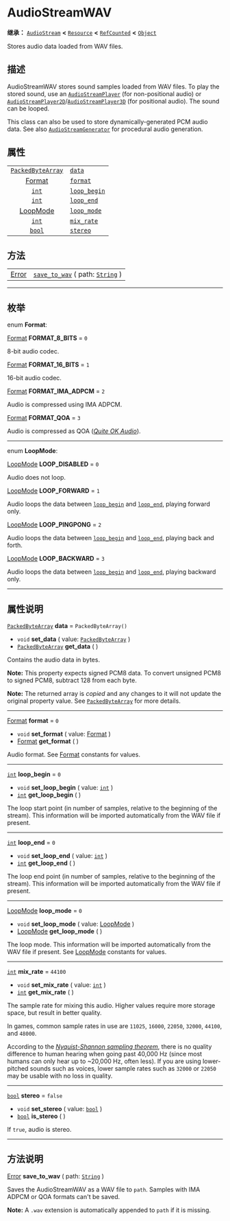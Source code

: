 <!-- ⚠ 请勿编辑本文件 ⚠ -->
<!-- 本文档使用脚本从 WeDot 引擎源码仓库生成。 -->
<!-- 生成脚本：https://github.com/WeDot-Engine/WeDot/tree/4.3/doc/tools/make_md.py； -->
<!-- 原文件：https://github.com/WeDot-Engine/WeDot/tree/4.3/doc/classes/AudioStreamWAV.xml。 -->

<div id="_class_audiostreamwav"></div>

# AudioStreamWAV

**继承：** [`AudioStream`](class_audiostream.md) **<** [`Resource`](class_resource.md) **<** [`RefCounted`](class_refcounted.md) **<** [`Object`](class_object.md)

Stores audio data loaded from WAV files.

## 描述

AudioStreamWAV stores sound samples loaded from WAV files. To play the stored sound, use an [`AudioStreamPlayer`](class_audiostreamplayer.md) (for non-positional audio) or [`AudioStreamPlayer2D`](class_audiostreamplayer2d.md)/[`AudioStreamPlayer3D`](class_audiostreamplayer3d.md) (for positional audio). The sound can be looped.

This class can also be used to store dynamically-generated PCM audio data. See also [`AudioStreamGenerator`](class_audiostreamgenerator.md) for procedural audio generation.

## 属性

|||
|:-:|:--|
| [`PackedByteArray`](class_packedbytearray.md) | [`data`](class_audiostreamwav.md#class_audiostreamwav_property_data)             | ``PackedByteArray()`` |
| [Format](#enum_audiostreamwav_format)         | [`format`](class_audiostreamwav.md#class_audiostreamwav_property_format)         | ``0``                 |
| [`int`](class_int.md)                         | [`loop_begin`](class_audiostreamwav.md#class_audiostreamwav_property_loop_begin) | ``0``                 |
| [`int`](class_int.md)                         | [`loop_end`](class_audiostreamwav.md#class_audiostreamwav_property_loop_end)     | ``0``                 |
| [LoopMode](#enum_audiostreamwav_loopmode)     | [`loop_mode`](class_audiostreamwav.md#class_audiostreamwav_property_loop_mode)   | ``0``                 |
| [`int`](class_int.md)                         | [`mix_rate`](class_audiostreamwav.md#class_audiostreamwav_property_mix_rate)     | ``44100``             |
| [`bool`](class_bool.md)                       | [`stereo`](class_audiostreamwav.md#class_audiostreamwav_property_stereo)         | ``false``             |

## 方法

|||
|:-:|:--|
| [Error](#enum_@globalscope_error) | [`save_to_wav`](class_audiostreamwav.md#class_audiostreamwav_method_save_to_wav) ( path: [`String`](class_string.md) ) |

<!-- rst-class:: classref-section-separator -->

---

## 枚举

<div id="_class_enum_audiostreamwav_format"></div>

enum **Format**: <div id="enum_audiostreamwav_format"></div>

<div id="_class_audiostreamwav_constant_format_8_bits"></div>

[Format](#enum_audiostreamwav_format) **FORMAT_8_BITS** = ``0``

8-bit audio codec.

<div id="_class_audiostreamwav_constant_format_16_bits"></div>

[Format](#enum_audiostreamwav_format) **FORMAT_16_BITS** = ``1``

16-bit audio codec.

<div id="_class_audiostreamwav_constant_format_ima_adpcm"></div>

[Format](#enum_audiostreamwav_format) **FORMAT_IMA_ADPCM** = ``2``

Audio is compressed using IMA ADPCM.

<div id="_class_audiostreamwav_constant_format_qoa"></div>

[Format](#enum_audiostreamwav_format) **FORMAT_QOA** = ``3``

Audio is compressed as QOA ([*Quite OK Audio*](https://qoaformat.org/)).

<!-- rst-class:: classref-item-separator -->

---

<div id="_class_enum_audiostreamwav_loopmode"></div>

enum **LoopMode**: <div id="enum_audiostreamwav_loopmode"></div>

<div id="_class_audiostreamwav_constant_loop_disabled"></div>

[LoopMode](#enum_audiostreamwav_loopmode) **LOOP_DISABLED** = ``0``

Audio does not loop.

<div id="_class_audiostreamwav_constant_loop_forward"></div>

[LoopMode](#enum_audiostreamwav_loopmode) **LOOP_FORWARD** = ``1``

Audio loops the data between [`loop_begin`](class_audiostreamwav.md#class_audiostreamwav_property_loop_begin) and [`loop_end`](class_audiostreamwav.md#class_audiostreamwav_property_loop_end), playing forward only.

<div id="_class_audiostreamwav_constant_loop_pingpong"></div>

[LoopMode](#enum_audiostreamwav_loopmode) **LOOP_PINGPONG** = ``2``

Audio loops the data between [`loop_begin`](class_audiostreamwav.md#class_audiostreamwav_property_loop_begin) and [`loop_end`](class_audiostreamwav.md#class_audiostreamwav_property_loop_end), playing back and forth.

<div id="_class_audiostreamwav_constant_loop_backward"></div>

[LoopMode](#enum_audiostreamwav_loopmode) **LOOP_BACKWARD** = ``3``

Audio loops the data between [`loop_begin`](class_audiostreamwav.md#class_audiostreamwav_property_loop_begin) and [`loop_end`](class_audiostreamwav.md#class_audiostreamwav_property_loop_end), playing backward only.

<!-- rst-class:: classref-section-separator -->

---

## 属性说明

<div id="_class_audiostreamwav_property_data"></div>

[`PackedByteArray`](class_packedbytearray.md) **data** = ``PackedByteArray()`` <div id="class_audiostreamwav_property_data"></div>

- `void` **set_data** ( value: [`PackedByteArray`](class_packedbytearray.md) )
- [`PackedByteArray`](class_packedbytearray.md) **get_data** ( )

Contains the audio data in bytes.

 **Note:** This property expects signed PCM8 data. To convert unsigned PCM8 to signed PCM8, subtract 128 from each byte.

**Note:** The returned array is *copied* and any changes to it will not update the original property value. See [`PackedByteArray`](class_packedbytearray.md) for more details.

<!-- rst-class:: classref-item-separator -->

---

<div id="_class_audiostreamwav_property_format"></div>

[Format](#enum_audiostreamwav_format) **format** = ``0`` <div id="class_audiostreamwav_property_format"></div>

- `void` **set_format** ( value: [Format](#enum_audiostreamwav_format) )
- [Format](#enum_audiostreamwav_format) **get_format** ( )

Audio format. See [Format](#enum_audiostreamwav_format) constants for values.

<!-- rst-class:: classref-item-separator -->

---

<div id="_class_audiostreamwav_property_loop_begin"></div>

[`int`](class_int.md) **loop_begin** = ``0`` <div id="class_audiostreamwav_property_loop_begin"></div>

- `void` **set_loop_begin** ( value: [`int`](class_int.md) )
- [`int`](class_int.md) **get_loop_begin** ( )

The loop start point (in number of samples, relative to the beginning of the stream). This information will be imported automatically from the WAV file if present.

<!-- rst-class:: classref-item-separator -->

---

<div id="_class_audiostreamwav_property_loop_end"></div>

[`int`](class_int.md) **loop_end** = ``0`` <div id="class_audiostreamwav_property_loop_end"></div>

- `void` **set_loop_end** ( value: [`int`](class_int.md) )
- [`int`](class_int.md) **get_loop_end** ( )

The loop end point (in number of samples, relative to the beginning of the stream). This information will be imported automatically from the WAV file if present.

<!-- rst-class:: classref-item-separator -->

---

<div id="_class_audiostreamwav_property_loop_mode"></div>

[LoopMode](#enum_audiostreamwav_loopmode) **loop_mode** = ``0`` <div id="class_audiostreamwav_property_loop_mode"></div>

- `void` **set_loop_mode** ( value: [LoopMode](#enum_audiostreamwav_loopmode) )
- [LoopMode](#enum_audiostreamwav_loopmode) **get_loop_mode** ( )

The loop mode. This information will be imported automatically from the WAV file if present. See [LoopMode](#enum_audiostreamwav_loopmode) constants for values.

<!-- rst-class:: classref-item-separator -->

---

<div id="_class_audiostreamwav_property_mix_rate"></div>

[`int`](class_int.md) **mix_rate** = ``44100`` <div id="class_audiostreamwav_property_mix_rate"></div>

- `void` **set_mix_rate** ( value: [`int`](class_int.md) )
- [`int`](class_int.md) **get_mix_rate** ( )

The sample rate for mixing this audio. Higher values require more storage space, but result in better quality.

In games, common sample rates in use are `11025`, `16000`, `22050`, `32000`, `44100`, and `48000`.

According to the [*Nyquist-Shannon sampling theorem*](https://en.wikipedia.org/wiki/Nyquist%E2%80%93Shannon_sampling_theorem), there is no quality difference to human hearing when going past 40,000 Hz (since most humans can only hear up to ~20,000 Hz, often less). If you are using lower-pitched sounds such as voices, lower sample rates such as `32000` or `22050` may be usable with no loss in quality.

<!-- rst-class:: classref-item-separator -->

---

<div id="_class_audiostreamwav_property_stereo"></div>

[`bool`](class_bool.md) **stereo** = ``false`` <div id="class_audiostreamwav_property_stereo"></div>

- `void` **set_stereo** ( value: [`bool`](class_bool.md) )
- [`bool`](class_bool.md) **is_stereo** ( )

If `true`, audio is stereo.

<!-- rst-class:: classref-section-separator -->

---

## 方法说明

<div id="_class_audiostreamwav_method_save_to_wav"></div>

[Error](#enum_@globalscope_error) **save_to_wav** ( path: [`String`](class_string.md) )<div id="class_audiostreamwav_method_save_to_wav"></div>

Saves the AudioStreamWAV as a WAV file to `path`. Samples with IMA ADPCM or QOA formats can't be saved.

 **Note:** A `.wav` extension is automatically appended to `path` if it is missing.

[^virtual]: 本方法通常需要用户覆盖才能生效。
[^const]: 本方法无副作用，不会修改该实例的任何成员变量。
[^vararg]: 本方法除了能接受在此处描述的参数外，还能够继续接受任意数量的参数。
[^constructor]: 本方法用于构造某个类型。
[^static]: 调用本方法无需实例，可直接使用类名进行调用。
[^operator]: 本方法描述的是使用本类型作为左操作数的有效运算符。
[^bitfield]: 这个值是由下列位标志构成位掩码的整数。
[^void]: 无返回值。
